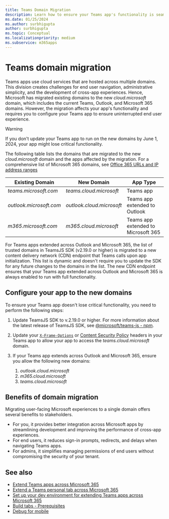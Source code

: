 ```yaml
---
title: Teams Domain Migration
description: Learn how to ensure your Teams app's functionality is seamless through the Microsoft Teams domain migration.
ms.date: 01/25/2024
ms.author: surbhigupta
author: surbhigupta
ms.topic: Conceptual
ms.localizationpriority: medium
ms.subservice: m365apps
---
```


# Teams domain migration

Teams apps use cloud services that are hosted across multiple domains. This division creates challenges for end user navigation, administrative simplicity, and the development of cross-app experiences. Hence, Microsoft has migrated existing domains to the new *cloud.microsoft* domain, which includes the current Teams, Outlook, and Microsoft 365 domains. However, the migration affects your app's functionality and requires you to configure your Teams app to ensure uninterrupted end user experience.

> [!WARNING]
> If you don't update your Teams app to run on the new domains by June 1, 2024, your app might lose critical functionality.

The following table lists the domains that are migrated to the new *cloud.microsoft* domain and the apps affected by the migration. For a comprehensive list of Microsoft 365 domains, see [Office 365 URLs and IP address ranges](/microsoft-365/enterprise/urls-and-ip-address-ranges?view=o365-worldwide&preserve-view=true)

| **Existing Domain** | **New Domain** | **App Type** |
| ---- | ---- | ---- |
| *teams.microsoft.com* | *teams.cloud.microsoft* | Teams app |
| *outlook.microsoft.com* | *outlook.cloud.microsoft* | Teams app extended to Outlook |
| *m365.microsoft.com* | *m365.cloud.microsoft* | Teams app extended to Microsoft 365 |

For Teams apps extended across Outlook and Microsoft 365, the list of trusted domains in TeamsJS SDK (v2.19.0 or higher) is migrated to a new content delivery network (CDN) endpoint that Teams calls upon app initialization. This list is dynamic and doesn't require you to update the SDK for any future changes to the domains in the list. The new CDN endpoint ensures that your Teams app extended across Outlook and Microsoft 365 is always enabled to run with full functionality.

## Configure your app to the new domains

To ensure your Teams app doesn't lose critical functionality, you need to perform the following steps:

1. Update TeamsJS SDK to v.2.19.0 or higher. For more information about the latest release of TeamsJS SDK, see [@microsoft/teams-js - npm](https://www.npmjs.com/package/@microsoft/teams-js).

2. Update your [`X-Frame-Options`](https://developer.mozilla.org/en-US/docs/Web/HTTP/Headers/X-Frame-Options) or [Content Security Policy](https://developer.mozilla.org/en-US/docs/Web/HTTP/CSP) headers in your Teams app to allow your app to access the *teams.cloud.microsoft* domain.

3. If your Teams app extends across Outlook and Microsoft 365, ensure you allow the following new domains:
    1. *outlook.cloud.microsoft*
    2. *m365.cloud.microsoft*
    3. *teams.cloud.microsoft*

## Benefits of domain migration

Migrating user-facing Microsoft experiences to a single domain offers several benefits to stakeholders.

* For you, it provides better integration across Microsoft apps by streamlining development and improving the performance of cross-app experiences.
* For end users, it reduces sign-in prompts, redirects, and delays when navigating Teams apps.
* For admins, it simplifies managing permissions of end users without compromising the security of your tenant.

## See also

* [Extend Teams apps across Microsoft 365](overview.md)
* [Extend a Teams personal tab across Microsoft 365](extend-m365-teams-personal-tab.md)
* [Set up your dev environment for extending Teams apps across Microsoft 365](prerequisites.md)
* [Build tabs - Prerequisites](../tabs/how-to/tab-requirements.md)
* [Debug for mobile](../toolkit/debug-mobile.md)